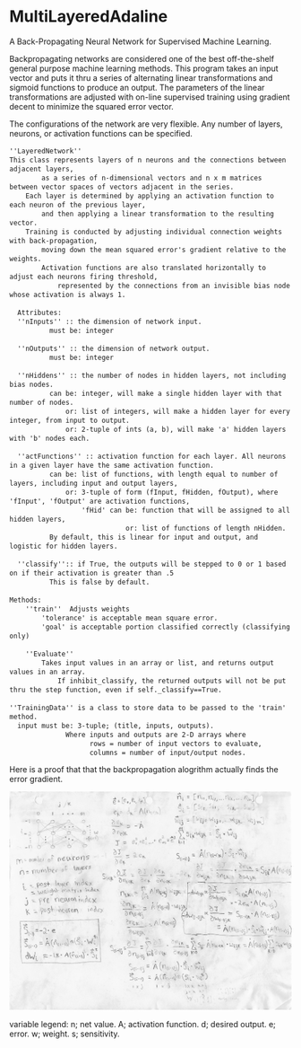 # MultiLayeredAdaline
A Back-Propagating Neural Network for Supervised Machine Learning.

Backpropagating networks are considered one of the best off-the-shelf general purpose machine learning methods. This program takes an input vector and puts it thru a series of alternating linear transformations and sigmoid functions to produce an output. The parameters of the linear transformations are adjusted with on-line supervised training using gradient decent to minimize the squared error vector.

The configurations of the network are very flexible. Any number of layers, neurons, or activation functions can be specified.

    ''LayeredNetwork''
    This class represents layers of n neurons and the connections between adjacent layers,
            as a series of n-dimensional vectors and n x m matrices between vector spaces of vectors adjacent in the series.
        Each layer is determined by applying an activation function to each neuron of the previous layer,
            and then applying a linear transformation to the resulting vector.
        Training is conducted by adjusting individual connection weights with back-propagation,
            moving down the mean squared error's gradient relative to the weights.
            Activation functions are also translated horizontally to adjust each neurons firing threshold,
                represented by the connections from an invisible bias node whose activation is always 1.
     
      Attributes:
      ''nInputs'' :: the dimension of network input.
              must be: integer

      ''nOutputs'' :: the dimension of network output.
              must be: integer

      ''nHiddens'' :: the number of nodes in hidden layers, not including bias nodes.
              can be: integer, will make a single hidden layer with that number of nodes.
                  or: list of integers, will make a hidden layer for every integer, from input to output.
                  or: 2-tuple of ints (a, b), will make 'a' hidden layers with 'b' nodes each.

      ''actFunctions'' :: activation function for each layer. All neurons in a given layer have the same activation function.
              can be: list of functions, with length equal to number of layers, including input and output layers,
                  or: 3-tuple of form (fInput, fHidden, fOutput), where 'fInput', 'fOutput' are activation functions,
                      'fHid' can be: function that will be assigned to all hidden layers,
                                 or: list of functions of length nHidden.
              By default, this is linear for input and output, and logistic for hidden layers.

      ''classify'':: if True, the outputs will be stepped to 0 or 1 based on if their activation is greater than .5
              This is false by default.
              
    Methods:
        ''train''  Adjusts weights
            'tolerance' is acceptable mean square error.
            'goal' is acceptable portion classified correctly (classifying only)
            
        ''Evaluate''
            Takes input values in an array or list, and returns output values in an array.
                If inhibit_classify, the returned outputs will not be put thru the step function, even if self._classify==True.

    ''TrainingData'' is a class to store data to be passed to the 'train' method.
      input must be: 3-tuple; (title, inputs, outputs).
                  Where inputs and outputs are 2-D arrays where
                        rows = number of input vectors to evaluate,
                        columns = number of input/output nodes.


Here is a proof that that the backpropagation alogrithm actually finds the error gradient.

![alt text](/BackPropagationProof.jpg)

variable legend:
n; net value.
A; activation function.
d; desired output. 
e; error.
w; weight.
s; sensitivity.


